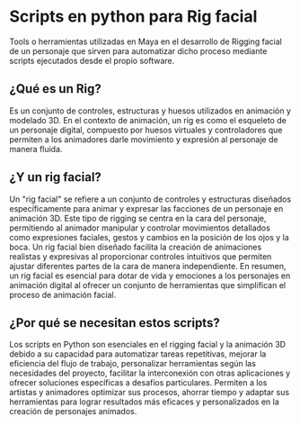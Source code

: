# Scripts en python para Rig facial

Tools o herramientas utilizadas en Maya en el desarrollo de Rigging facial de un personaje que sirven para automatizar dicho proceso mediante scripts ejecutados desde el propio software.
 
## ¿Qué es un Rig?

Es un conjunto de controles, estructuras y huesos utilizados en animación y modelado 3D. En el contexto de animación, un rig es como el esqueleto de un personaje digital, compuesto por huesos virtuales y controladores que permiten a los animadores darle movimiento y expresión al personaje de manera fluida. 

## ¿Y un rig facial?

Un "rig facial" se refiere a un conjunto de controles y estructuras diseñados específicamente para animar y expresar las facciones de un personaje en animación 3D. Este tipo de rigging se centra en la cara del personaje, permitiendo al animador manipular y controlar movimientos detallados como expresiones faciales, gestos y cambios en la posición de los ojos y la boca. Un rig facial bien diseñado facilita la creación de animaciones realistas y expresivas al proporcionar controles intuitivos que permiten ajustar diferentes partes de la cara de manera independiente. En resumen, un rig facial es esencial para dotar de vida y emociones a los personajes en animación digital al ofrecer un conjunto de herramientas que simplifican el proceso de animación facial.

## ¿Por qué se necesitan estos scripts?

Los scripts en Python son esenciales en el rigging facial y la animación 3D debido a su capacidad para automatizar tareas repetitivas, mejorar la eficiencia del flujo de trabajo, personalizar herramientas según las necesidades del proyecto, facilitar la interconexión con otras aplicaciones y ofrecer soluciones específicas a desafíos particulares. Permiten a los artistas y animadores optimizar sus procesos, ahorrar tiempo y adaptar sus herramientas para lograr resultados más eficaces y personalizados en la creación de personajes animados.